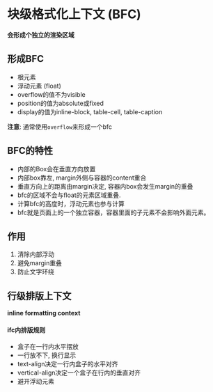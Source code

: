 # 块级格式化上下文 (BFC)

**会形成个独立的渲染区域**



## 形成BFC

- 根元素
- 浮动元素 (float)
- overflow的值不为visible
- position的值为absolute或fixed
- display的值为inline-block, table-cell, table-caption

**注意**: 通常使用`overflow`来形成一个bfc





## BFC的特性

- 内部的Box会在垂直方向放置
- 内部box靠左, margin外侧与容器的content重合
- 垂直方向上的距离由margin决定, 容器内box会发生margin的重叠
- bfc的区域不会与float的元素区域重叠.
- 计算bfc的高度时，浮动元素也参与计算
- bfc就是页面上的一个独立容器，容器里面的子元素不会影响外面元素。



## 作用

1. 清除内部浮动
3. 避免margin重叠
4. 防止文字环绕



## 行级排版上下文

**inline formatting context**



#### ifc内排版规则

- 盒子在一行内水平摆放
- 一行放不下, 换行显示
- text-align决定一行内盒子的水平对齐
- vertical-align决定一个盒子在行内的垂直对齐
- 避开浮动元素



